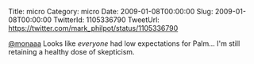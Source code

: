 Title: micro
Category: micro
Date: 2009-01-08T00:00:00
Slug: 2009-01-08T00:00:00
TwitterId: 1105336790
TweetUrl: https://twitter.com/mark_philpot/status/1105336790

[@monaaa](https://twitter.com/monaaa) Looks like *everyone* had low expectations for Palm... I'm still retaining a healthy dose of skepticism.